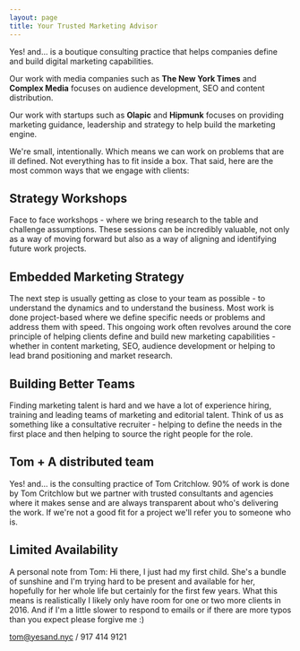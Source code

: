 ```yaml
---
layout: page
title: Your Trusted Marketing Advisor
---
```


<span class="brandsmall">Yes! and...</span> is a boutique consulting practice that helps companies define and build digital marketing capabilities.

Our work with media companies such as **The New York Times** and **Complex Media** focuses on audience development, SEO and content distribution.

Our work with startups such as **Olapic** and **Hipmunk** focuses on providing marketing guidance, leadership and strategy to help build the marketing engine.

We're small, intentionally. Which means we can work on problems that are ill defined. Not everything has to fit inside a box. That said, here are the most common ways that we engage with clients: 

## Strategy Workshops

Face to face workshops - where we bring research to the table and challenge assumptions. These sessions can be incredibly valuable, not only as a way of moving forward but also as a way of aligning and identifying future work projects.

## Embedded Marketing Strategy

The next step is usually getting as close to your team as possible - to understand the dynamics and to understand the business. Most work is done project-based where we define specific needs or problems and address them with speed. This ongoing work often revolves around the core principle of helping clients define and build new marketing capabilities - whether in content marketing, SEO, audience development or helping to lead brand positioning and market research. 

## Building Better Teams

Finding marketing talent is hard and we have a lot of experience hiring, training and leading teams of marketing and editorial talent. Think of us as something like a consultative recruiter - helping to define the needs in the first place and then helping to source the right people for the role.

## Tom + A distributed team

<span class="brandsmall">Yes! and...</span> is the consulting practice of Tom Critchlow. 90% of work is done by Tom Critchlow but we partner with trusted consultants and agencies where it makes sense and are always transparent about who's delivering the work. If we're not a good fit for a project we'll refer you to someone who is.

## Limited Availability

A personal note from Tom: Hi there, I just had my first child. She's a bundle of sunshine and I'm trying hard to be present and available for her, hopefully for her whole life but certainly for the first few years. What this means is realistically I likely only have room for one or two more clients in 2016. And if I'm a little slower to respond to emails or if there are more typos than you expect please forgive me :) 

<a href="mailto:tom@yesand.nyc">tom@yesand.nyc</a> / 917 414 9121